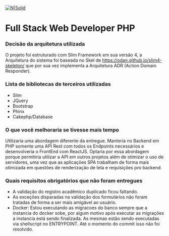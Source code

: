 [![N|Solid](https://www.grupoa.com.br/hs-fs/hubfs/logo-grupoa.png?width=300&name=logo-grupoa.png)](https://www.grupoa.com.br) 


Full Stack Web Developer PHP
===================

### Decisão da arquitetura utilizada
O projeto foi estruturado com Slim Framework em sua versão 4, a Arquitetura do sistema foi baseada no Skel de https://odan.github.io/slim4-skeleton/ que por sua vez implementa a Arquitetura ADR (Action Domain Responder).


### Lista de bibliotecas de terceiros utilizadas
 * Slim
 * JQuery
 * Bootstrap
 * Phinx
 * Cakephp/Database

### O que você melhoraria se tivesse mais tempo
Utilizaria uma abordagem diferente da entregue. Manteria no Backend em PHP somente uma API Rest com todos os Endpoints necessários e desenvolveria o FrontEnd com ReactJS. Optaria por essa abordagem porque permitiria utilizar a API em outros projetos além de otimizar o uso de servidores, uma vez que as aplicações SPA trabalham de forma mais otimizada em questões de renderização de tela e requisições pro backend.

### Quais requisitos obrigatórios que não foram entregues

- A validação do registro acadêmico duplicado ficou faltando.
- As exceções disparadas na validação dos formulários não foram tratadas de forma a ser mais amigável ao usuário.
- Docker: Estou executando as migracoes do banco sempre que a instancia do docker sobe, por algum motivo após executar as migrações a instancia está sendo finalizada. As mesmas estão sendo executadas via shellscript no ENTRYPOINT. Até o momento do commit isso não foi resolvido.